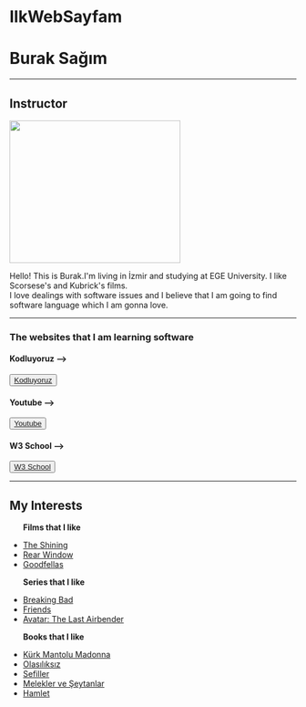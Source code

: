 # IlkWebSayfam
<body>
    <h1>Burak Sağım</h1>
    <hr>
<h2>Instructor</h2> <img height= 250 width= 300 src="https://github.com/Buraksqm/IlkWebSayfam/blob/main/img.jpg">
<p> 
    Hello! This is Burak.I'm living in İzmir and studying at EGE University. I like Scorsese's and Kubrick's films.<br>
     I love dealings with software issues and I believe that I am going to find software language which I am gonna love.
</p>
<hr>
<h3>The websites that I am learning software</h3>
    <h4>Kodluyoruz --></h4><button><a href="https://www.kodluyoruz.org">Kodluyoruz</a></button>
    <h4>Youtube --></h4><button><a href="https://www.youtube.com">Youtube</a></button>
   <h4>W3 School --></h4><button><a href="https://www.w3schools.com">W3 School</a></button>
   </h4>
   <hr> 
   <h2>My Interests</h2>
   <ul>
    <p> <b>Films that I like</b>
    <li><a href="https://www.imdb.com/title/tt0081505/" target="_blank">The Shining</a></li>
    <li><a href="https://www.imdb.com/title/tt0047396/" target="_blank">Rear Window</a></li>
    <li><a href="https://www.imdb.com/title/tt0099685/" target="_blank">Goodfellas</a></li>
</p>
   </ul>
   <ul>
    <p> <b>Series that I like</b>
        <li><a href="https://www.imdb.com/title/tt0903747/"target="_blank">Breaking Bad</a></li>
        <li><a href="https://www.imdb.com/title/tt0108778/"target="_blank">Friends</a></li>
        <li><a href="https://www.imdb.com/title/tt0417299/"target="_blank">Avatar: The Last Airbender</a></li>
    </p>
   </ul>
   <ul>
    <p> <b>Books that I like</b> 
        <li><a href="https://www.goodreads.com/book/show/220826.K_rk_Mantolu_Madonna"target="_blank">Kürk Mantolu Madonna</a></li>
        <li><a href="https://www.goodreads.com/book/show/8399007-olas-l-ks-z"target="_blank">Olasılıksız</a> </li>
        <li><a href="https://www.goodreads.com/book/show/25882478"target="_blank">Sefiller</a></li>
        <li><a href="https://www.goodreads.com/tr/book/show/960.Angels_Demons"target="_blank">Melekler ve Şeytanlar</a></li>
        <li><a href="https://www.goodreads.com/book/show/1420.Hamlet"target="_blank">Hamlet</a></li>
    </p>
   </ul>

</body> 
</html>
